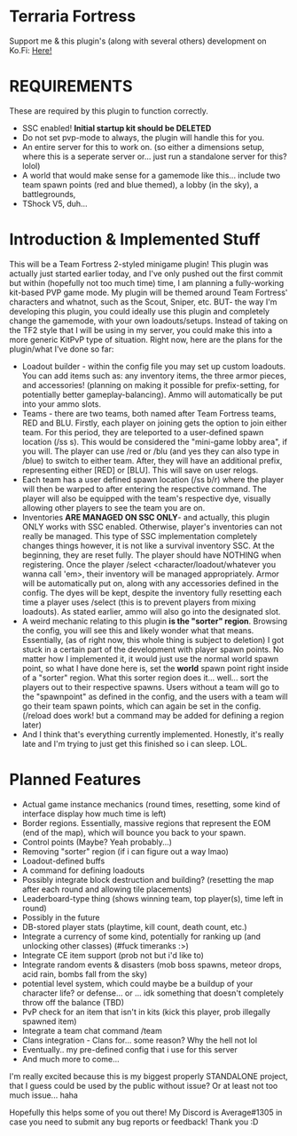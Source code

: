 # Terraria Fortress

Support me & this plugin's (along with several others) development on Ko.Fi: [Here!](https://ko-fi.com/averageterraria)

# **REQUIREMENTS**
These are required by this plugin to function correctly.
- SSC enabled! **Initial startup kit should be DELETED**
- Do not set pvp-mode to always, the plugin will handle this for you.
- An entire server for this to work on. (so either a dimensions setup, where this is a seperate server or... just run a standalone server for this? lolol)
- A world that would make sense for a gamemode like this... include two team spawn points (red and blue themed), a lobby (in the sky), a battlegrounds, 
- TShock V5, duh...

# Introduction & Implemented Stuff
This will be a Team Fortress 2-styled minigame plugin! This plugin was actually just started earlier today, and I've only pushed out the first commit but within (hopefully not too much time) time, I am planning a fully-working kit-based PVP game mode. My plugin will be themed around Team Fortress' characters and whatnot, such as the Scout, Sniper, etc. BUT- the way I'm developing this plugin, you could ideally use this plugin and completely change the gamemode, with your own loadouts/setups. Instead of taking on the TF2 style that I will be using in my server, you could make this into a more generic KitPvP type of situation. Right now, here are the plans for the plugin/what I've done so far:

- Loadout builder - within the config file you may set up custom loadouts. You can add items such as: any inventory items, the three armor pieces, and accessories! (planning on making it possible for prefix-setting, for potentially better gameplay-balancing). Ammo will automatically be put into your ammo slots.
- Teams - there are two teams, both named after Team Fortress teams, RED and BLU. Firstly, each player on joining gets the option to join either team. For this period, they are teleported to a user-defined spawn location (/ss s). This would be considered the "mini-game lobby area", if you will. The player can use /red or /blu (and yes they can also type in /blue) to switch to either team. After, they will have an additional prefix, representing either [RED] or [BLU]. This will save on user relogs.
- Each team has a user defined spawn location (/ss b/r) where the player will then be warped to after entering the respective command. The player will also be equipped with the team's respective dye, visually allowing other players to see the team you are on.
- Inventories **ARE MANAGED ON SSC ONLY**- and actually, this plugin ONLY works with SSC enabled. Otherwise, player's inventories can not really be managed. This type of SSC implementation completely changes things however, it is not like a survival inventory SSC. At the beginning, they are reset fully. The player should have NOTHING when registering. Once the player /select <character/loadout/whatever you wanna call 'em>, their inventory will be managed appropriately. Armor will be automatically put on, along with any accessories defined in the config. The dyes will be kept, despite the inventory fully resetting each time a player uses /select (this is to prevent players from mixing loadouts). As stated earlier, ammo will also go into the designated slot.
- A weird mechanic relating to this plugin **is the "sorter" region**. Browsing the config, you will see this and likely wonder what that means. Essentially, (as of right now, this whole thing is subject to deletion) I got stuck in a certain part of the development with player spawn points. No matter how I implemented it, it would just use the normal world spawn point, so what I have done here is, set the **world** spawn point right inside of a "sorter" region. What this sorter region does it... well... sort the players out to their respective spawns. Users without a team will go to the "spawnpoint" as defined in the config, and the users with a team will go their team spawn points, which can again be set in the config. (/reload does work! but a command may be added for defining a region later)
- And I think that's everything currently implemented. Honestly, it's really late and I'm trying to just get this finished so i can sleep. LOL.

# Planned Features
- Actual game instance mechanics (round times, resetting, some kind of interface display how much time is left)
- Border regions. Essentially, massive regions that represent the EOM (end of the map), which will bounce you back to your spawn.
- Control points (Maybe? Yeah probably...)
- Removing "sorter" region (if i can figure out a way lmao)
- Loadout-defined buffs
- A command for defining loadouts
- Possibly integrate block destruction and building? (resetting the map after each round and allowing tile placements)
- Leaderboard-type thing (shows winning team, top player(s), time left in round)
- Possibly in the future
- DB-stored player stats (playtime, kill count, death count, etc.)
- Integrate a currency of some kind, potentially for ranking up (and unlocking other classes) (#fuck timeranks :>)
- Integrate CE item support (prob not but i'd like to)
- Integrate random events & disasters (mob boss spawns, meteor drops, acid rain, bombs fall from the sky)
- potential level system, which could maybe be a buildup of your character life? or defense... or ... idk something that doesn't completely throw off the balance (TBD)
- PvP check for an item that isn't in kits (kick this player, prob illegally spawned item)
- Integrate a team chat command /team <message>
- Clans integration - Clans for... some reason? Why the hell not lol
- Eventually.. my pre-defined config that i use for this server
- And much more to come...

I'm really excited because this is my biggest properly STANDALONE project, that I guess could be used by the public without issue? Or at least not too much issue... haha

Hopefully this helps some of you out there! My Discord is Average#1305 in case you need to submit any bug reports or feedback! Thank you :D
